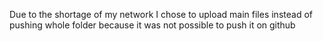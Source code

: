 Due to the shortage of my network I chose to upload main files instead of pushing whole folder because it was not possible to push it on github
